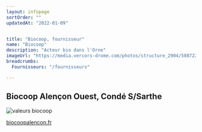 ```yaml
---
layout: infopage
sortOrder: ""
updatedAt: "2022-01-09"


title: "Biocoop, fournisseur"
name: "Biocoop"
description: "Acteur bio dans l'Orne"
imageUrl: "https://media.vercors-drome.com/photos/structure_2904/5087226.png.1024x682_q70_background-%23fff_upscale.jpg"
breadcrumbs:
  Fournisseurs: "/fournisseurs"

---
```



## Biocoop Alençon Ouest, Condé S/Sarthe


![valeurs biocoop](https://centime.github.io/bocautheque/assets/img/biocoop-pres.png)

[biocoopalencon.fr](https://www.biocoopalencon.fr/)
